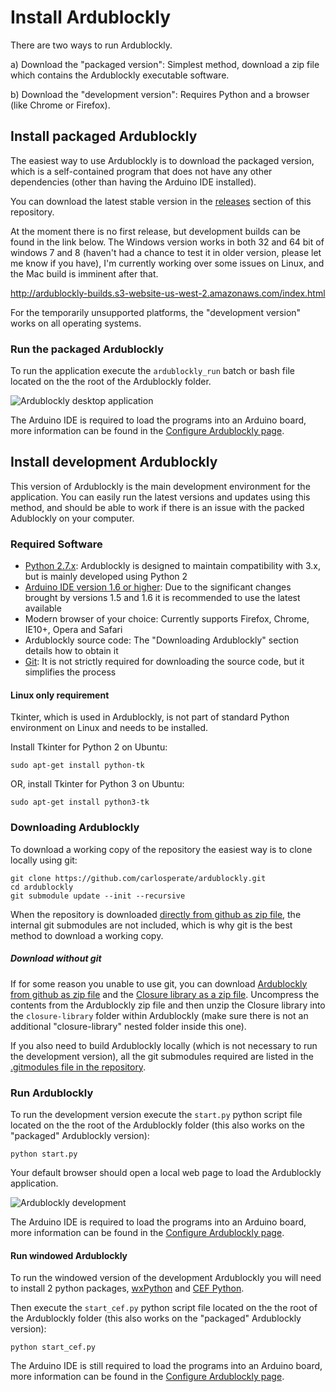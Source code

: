 # Install Ardublockly

There are two ways to run Ardublockly.

a) Download the "packaged version": Simplest method, download a zip file which contains the Ardublockly executable software.

b) Download the "development version": Requires Python and a browser (like Chrome or Firefox).


## Install packaged Ardublockly
The easiest way to use Ardublockly is to download the packaged version, which is a self-contained program that does not have any other dependencies (other than having the Arduino IDE installed).

You can download the latest stable version in the [releases](https://github.com/carlosperate/ardublockly/releases) section of this repository.

At the moment there is no first release, but development builds can be found in the link below. The Windows version works in both 32 and 64 bit of windows 7 and 8 (haven't had a chance to test it in older version, please let me know if you have), I'm currently working over some issues on Linux, and the Mac build is imminent after that.

http://ardublockly-builds.s3-website-us-west-2.amazonaws.com/index.html

For the temporarily unsupported platforms, the "development version" works on all operating systems.


### Run the packaged Ardublockly
To run the application execute the `ardublockly_run` batch or bash file located on the the root of the Ardublockly folder.

![Ardublockly desktop application](https://carlosperate.github.io/ardublockly/images/screenshot_desktop_1.png)

The Arduino IDE is required to load the programs into an Arduino board, more information can be found in the [Configure Ardublockly page](https://github.com/carlosperate/ardublockly/wiki/Configure-Ardublockly).


## Install development Ardublockly
This version of Ardublockly is the main development environment for the application. You can easily run the latest versions and updates using this method, and should be able to work if there is an issue with the packed Adublockly on your computer. 

### Required Software
* [Python 2.7.x](https://www.python.org/download): Ardublockly is designed to maintain compatibility with 3.x, but is mainly developed using Python 2
* [Arduino IDE version 1.6 or higher](http://arduino.cc/en/main/software): Due to the significant changes brought by versions 1.5 and 1.6 it is recommended to use the latest available
* Modern browser of your choice: Currently supports Firefox, Chrome, IE10+, Opera and Safari
* Ardublockly source code: The "Downloading Ardublockly" section details how to obtain it
* [Git](https://git-scm.com/downloads): It is not strictly required for downloading the source code, but it simplifies the process

#### Linux only requirement
Tkinter, which is used in Ardublockly, is not part of standard Python environment on Linux and needs to be installed.

Install Tkinter for Python 2 on Ubuntu:

```
sudo apt-get install python-tk
```

OR, install Tkinter for Python 3 on Ubuntu:

```
sudo apt-get install python3-tk
```

### Downloading Ardublockly
To download a working copy of the repository the easiest way is to clone locally using git:

```
git clone https://github.com/carlosperate/ardublockly.git
cd ardublockly
git submodule update --init --recursive
```

When the repository is downloaded [directly from github as zip file](https://github.com/carlosperate/ardublockly/zipball/master), the internal git submodules are not included, which is why git is the best method to download a working copy.

##### Download without git
If for some reason you unable to use git, you can download [Ardublockly from github as zip file](https://github.com/carlosperate/ardublockly/zipball/master) and the [Closure library as a zip file](https://github.com/google/closure-library/archive/master.zip). Uncompress the contents from the Ardublockly zip file and then unzip the Closure library into the `closure-library` folder within Ardublockly (make sure there is not an additional "closure-library" nested folder inside this one).

If you also need to build Ardublockly locally (which is not necessary to run the development version), all the git submodules required are listed in the [.gitmodules file in the repository](https://github.com/carlosperate/ardublockly/blob/master/.gitmodules).


### Run Ardublockly
To run the development version execute the `start.py` python script file located on the the root of the Ardublockly folder (this also works on the "packaged" Ardublockly version):

```
python start.py
```

Your default browser should open a local web page to load the Ardublockly application.

![Ardublockly development](https://carlosperate.github.io/ardublockly/images/screenshot_browser_1.png)

The Arduino IDE is required to load the programs into an Arduino board, more information can be found in the [Configure Ardublockly page](https://github.com/carlosperate/ardublockly/wiki/Configure-Ardublockly).

#### Run windowed Ardublockly
To run the windowed version of the development Ardublockly you will need to install 2 python packages,  [wxPython](Building-Ardublockly#wxpython) and [CEF Python](Building-Ardublockly#cefpython3).

Then execute the `start_cef.py` python script file located on the the root of the Ardublockly folder (this also works on the "packaged" Ardublockly version):

```
python start_cef.py
```

The Arduino IDE is still required to load the programs into an Arduino board, more information can be found in the [Configure Ardublockly page](https://github.com/carlosperate/ardublockly/wiki/Configure-Ardublockly).